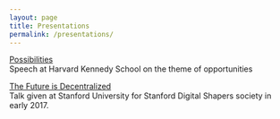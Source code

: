 ```yaml
---
layout: page
title: Presentations
permalink: /presentations/
---
```


[Possibilities](/possibilities)
<br>
Speech at Harvard Kennedy School on the theme of opportunities

[The Future is Decentralized](/stanfordshapers) 
<br>
Talk given at Stanford University for Stanford Digital Shapers society in early 2017.

